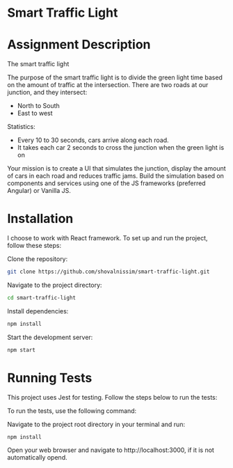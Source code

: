 # Smart Traffic Light

# Assignment Description
The smart traffic light

The purpose of the smart traffic light is to divide the green light time based on the amount of traffic at
the intersection.
There are two roads at our junction, and they intersect:

* North to South
* East to west

Statistics:
* Every 10 to 30 seconds, cars arrive along each road.
* It takes each car 2 seconds to cross the junction when the green light is on

Your mission is to create a UI that simulates the junction, display the amount of cars in each road and
reduces traffic jams. Build the simulation based on components and services using one of the JS
frameworks (preferred Angular) or Vanilla JS.

# Installation

I choose to work with React framework.
To set up and run the project, follow these steps:

Clone the repository:

```bash
git clone https://github.com/shovalnissim/smart-traffic-light.git
```

Navigate to the project directory:

```bash
cd smart-traffic-light
```

Install dependencies:

```bash
npm install
```

Start the development server:

```bash
npm start
```
# Running Tests

This project uses Jest for testing. Follow the steps below to run the tests:

To run the tests, use the following command:

   Navigate to the project root directory in your terminal and run:
   ```bash
   npm install
   ```
   
Open your web browser and navigate to http://localhost:3000, if it is not automatically opend.